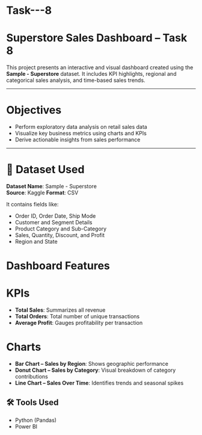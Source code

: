 # Task---8
# Superstore Sales Dashboard – Task 8 

This project presents an interactive and visual dashboard created using the **Sample - Superstore** dataset. It includes KPI highlights, regional and categorical sales analysis, and time-based sales trends.

---
# Objectives

- Perform exploratory data analysis on retail sales data
- Visualize key business metrics using charts and KPIs
- Derive actionable insights from sales performance

---

# 📂 Dataset Used

**Dataset Name**: Sample - Superstore  
**Source**: Kaggle
**Format**: CSV

It contains fields like:
- Order ID, Order Date, Ship Mode
- Customer and Segment Details
- Product Category and Sub-Category
- Sales, Quantity, Discount, and Profit
- Region and State

# Dashboard Features

# KPIs
- **Total Sales**: Summarizes all revenue
- **Total Orders**: Total number of unique transactions
- **Average Profit**: Gauges profitability per transaction

# Charts
- **Bar Chart – Sales by Region**: Shows geographic performance
- **Donut Chart – Sales by Category**: Visual breakdown of category contributions
- **Line Chart – Sales Over Time**: Identifies trends and seasonal spikes

## 🛠️ Tools Used

- Python (Pandas)
- Power BI


